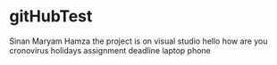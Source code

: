 # gitHubTest
Sinan Maryam Hamza
the project is on visual studio
hello
how are you
cronovirus
holidays
assignment
deadline
laptop
phone
